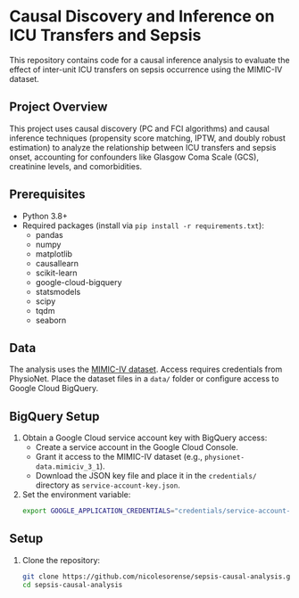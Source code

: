 # Causal Discovery and Inference on ICU Transfers and Sepsis

This repository contains code for a causal inference analysis to evaluate the effect of inter-unit ICU transfers on sepsis occurrence using the MIMIC-IV dataset.

## Project Overview
This project uses causal discovery (PC and FCI algorithms) and causal inference techniques (propensity score matching, IPTW, and doubly robust estimation) to analyze the relationship between ICU transfers and sepsis onset, accounting for confounders like Glasgow Coma Scale (GCS), creatinine levels, and comorbidities.

## Prerequisites
- Python 3.8+
- Required packages (install via `pip install -r requirements.txt`):
  - pandas
  - numpy
  - matplotlib
  - causallearn
  - scikit-learn
  - google-cloud-bigquery
  - statsmodels
  - scipy
  - tqdm
  - seaborn

## Data
The analysis uses the [MIMIC-IV dataset](https://physionet.org/content/mimiciv/2.2/). Access requires credentials from PhysioNet. Place the dataset files in a `data/` folder or configure access to Google Cloud BigQuery.

## BigQuery Setup
1. Obtain a Google Cloud service account key with BigQuery access:
   - Create a service account in the Google Cloud Console.
   - Grant it access to the MIMIC-IV dataset (e.g., `physionet-data.mimiciv_3_1`).
   - Download the JSON key file and place it in the `credentials/` directory as `service-account-key.json`.
2. Set the environment variable:
   ```bash
   export GOOGLE_APPLICATION_CREDENTIALS="credentials/service-account-key.json
   ```

## Setup
1. Clone the repository:
   ```bash
   git clone https://github.com/nicolesorense/sepsis-causal-analysis.git
   cd sepsis-causal-analysis
   ```
